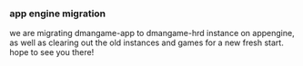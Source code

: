 ### app engine migration ###

we are migrating dmangame-app to dmangame-hrd instance on appengine, as well as clearing out the old instances and games for a new fresh start. hope to see you there!
